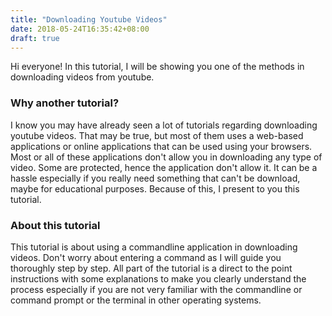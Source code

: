 ```yaml
---
title: "Downloading Youtube Videos"
date: 2018-05-24T16:35:42+08:00
draft: true
---
```


Hi everyone! In this tutorial, I will be showing you one of the methods in downloading videos from youtube.

### Why another tutorial?
I know you may have already seen a lot of tutorials regarding downloading youtube videos. That may be true, but most of them uses a web-based applications or online applications that can be used using your browsers. Most or all of these applications don't allow you in downloading any type of video. Some are protected, hence the application don't allow it. It can be a hassle especially if you really need something that can't be download, maybe for educational purposes. Because of this, I present to you this tutorial.

### About this tutorial
This tutorial is about using a commandline application in downloading videos. Don't worry about entering a command as I will guide you thoroughly step by step. All part of the tutorial is a direct to the point instructions with some explanations to make you clearly understand the process especially if you are not very familiar with the commandline or command prompt or the terminal in other operating systems.
